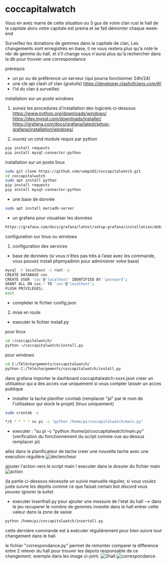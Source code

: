 # coccapitalwatch

Vous en avez marre de cette situation ou 3 gus de votre clan rust le hall de la capitale alors votre capitale est prema et se fait démonter chaque week-end

Surveillez les donations de gemmes dans la capitale de clan,
Les changements sont enregistrés en base, il ne vous restera plus qu'a noté le nbr de gemme du hall, et s’il change vous n'aurai plus qu'à rechercher dans la db pour trouver une correspondance

prérequis
- un pc ou de préférence un serveur (qui pourra fonctionner 24h/24)
- une cle api clash of clan (gratuits) https://developer.clashofclans.com/#/
- l'id du clan à surveillez


installation sur un poste windows

1) suivez les procedures d'installation des logiciels ci-dessous
https://www.python.org/downloads/windows/
https://dev.mysql.com/downloads/installer/
https://grafana.com/docs/grafana/latest/setup-grafana/installation/windows/

2) ouvrez un cmd
module requis par python
```sh
pip install requests
pip install mysql-connector-python
```

installation sur un poste linux
```sh
sudo git clone https://github.com/vampi62/coccapitalwatch.git
cd coccapitalwatch
sudo apt install python
pip install requests
pip install mysql-connector-python
```
- une base de donnée
```sh 
sudo apt install mariadb-server
```
- un grafana pour visualiser les données
```sh
https://grafana.com/docs/grafana/latest/setup-grafana/installation/debian/
```




configuration sur linux ou windows


1) configuration des services

- base de données
(si vous n'êtes pas très à l’aise avec les commande, vous pouvez install phpmyadmin pour administrer votre base)
```sh
mysql -h localhost -u root -p
CREATE DATABASE coc
CREATE USER 'coc'@'localhost' IDENTIFIED BY 'password';
GRANT ALL ON coc.* TO 'coc'@'localhost';
FLUSH PRIVILEGES;
exit
```

- completer le fichier config.json

2) mise en route
- executer le fichier install.py

pour linux
```sh
cd ~/coccapitalwatch/
python ~/coccapitalwatch/install.py
```

pour windows
```sh
cd C:/Téléchargements/coccapitalwatch/
python C:/Téléchargements/coccapitalwatch/install.py
```


dans grafana importer le dashboard coccapitalwatch-xxxx.json
creer un utilisateur qui a des acces vue uniquement si vous compter laisser un acces publique

- installer la tache planifier
crontab (remplacer "pi" par le nom de l'utilisateur qui stock le projet) (linux uniquement)
```sh
sudo crontab -e

*/5 * * * * su pi -c "python /home/pi/coccapitalwatch/main.py"
```
- executer : "su pi -c "python /home/pi/coccapitalwatch/main.py"
(verification du fonctionnement du script comme vue au-dessus remplacer pi)

allez dans le planificateur de tache
creer une nouvelle tache avec une execution régulière
![declencheur](https://github.com/vampi62/coccapitalwatch/assets/104321401/bab9dd4c-f75e-41b3-aa35-880a9911fd0a)

ajouter l'action vers le script main ! executer dans le dossier du fichier main
![action](https://github.com/vampi62/coccapitalwatch/assets/104321401/b76b3a3d-ed74-4ee4-bbdf-bbbbd563b330)


(la partie ci-dessous nécessite un suivie manuelle régulier, si vous voulez juste suivre les dépôts comme ce que faisait certain bot discord vous pouvez ignorer la suite)

- executer inserthall.py pour ajouter une messure de l'etat du hall --> dans le jeu recuperer le nombre de gemmes investie dans le hall entrer cette valeur dans la zone de saisie
```sh
python /home/pi/coccapitalwatch/insertall.py
```
cette dernière commande est à exécuter régulièrement pour bien suivre tout changement dans le hall.

le fichier "correspondance.py" permet de remonter comparer la difference entre 2 relever du hall pour trouver les depots responsable de ce changement.
exemple dans les image ci-joint.
![2hall](https://github.com/vampi62/coccapitalwatch/assets/104321401/184a5306-998f-4e2c-90ec-5b0c638399af)
![correspondance](https://github.com/vampi62/coccapitalwatch/assets/104321401/1936c7bb-bc0b-45b4-ad74-8fe62286b9af)


